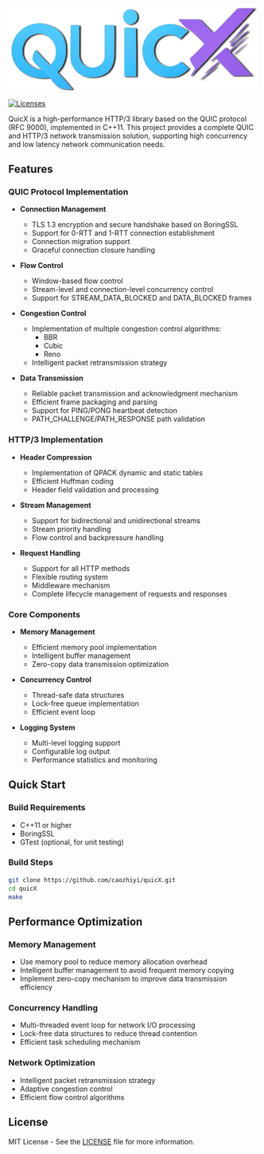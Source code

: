<p align="left"><img width="500" src="./doc/image/logo.png" alt="cppnet logo"></p>

<p align="left">
    <a href="https://opensource.org/licenses/BSD-3-Clause"><img src="https://img.shields.io/badge/license-bsd-orange.svg" alt="Licenses"></a>
</p> 


QuicX is a high-performance HTTP/3 library based on the QUIC protocol (RFC 9000), implemented in C++11. This project provides a complete QUIC and HTTP/3 network transmission solution, supporting high concurrency and low latency network communication needs.

## Features

### QUIC Protocol Implementation
- **Connection Management**
  - TLS 1.3 encryption and secure handshake based on BoringSSL
  - Support for 0-RTT and 1-RTT connection establishment
  - Connection migration support
  - Graceful connection closure handling

- **Flow Control**
  - Window-based flow control
  - Stream-level and connection-level concurrency control
  - Support for STREAM_DATA_BLOCKED and DATA_BLOCKED frames

- **Congestion Control**
  - Implementation of multiple congestion control algorithms:
    - BBR
    - Cubic
    - Reno
  - Intelligent packet retransmission strategy

- **Data Transmission**
  - Reliable packet transmission and acknowledgment mechanism
  - Efficient frame packaging and parsing
  - Support for PING/PONG heartbeat detection
  - PATH_CHALLENGE/PATH_RESPONSE path validation

### HTTP/3 Implementation
- **Header Compression**
  - Implementation of QPACK dynamic and static tables
  - Efficient Huffman coding
  - Header field validation and processing

- **Stream Management**
  - Support for bidirectional and unidirectional streams
  - Stream priority handling
  - Flow control and backpressure handling

- **Request Handling**
  - Support for all HTTP methods
  - Flexible routing system
  - Middleware mechanism
  - Complete lifecycle management of requests and responses

### Core Components

- **Memory Management**
  - Efficient memory pool implementation
  - Intelligent buffer management
  - Zero-copy data transmission optimization

- **Concurrency Control**
  - Thread-safe data structures
  - Lock-free queue implementation
  - Efficient event loop

- **Logging System**
  - Multi-level logging support
  - Configurable log output
  - Performance statistics and monitoring

## Quick Start

### Build Requirements
- C++11 or higher
- BoringSSL
- GTest (optional, for unit testing)

### Build Steps
```bash
git clone https://github.com/caozhiyi/quicX.git
cd quicX
make
```

## Performance Optimization

### Memory Management
- Use memory pool to reduce memory allocation overhead
- Intelligent buffer management to avoid frequent memory copying
- Implement zero-copy mechanism to improve data transmission efficiency

### Concurrency Handling
- Multi-threaded event loop for network I/O processing
- Lock-free data structures to reduce thread contention
- Efficient task scheduling mechanism

### Network Optimization
- Intelligent packet retransmission strategy
- Adaptive congestion control
- Efficient flow control algorithms

## License
MIT License - See the [LICENSE](LICENSE) file for more information.
